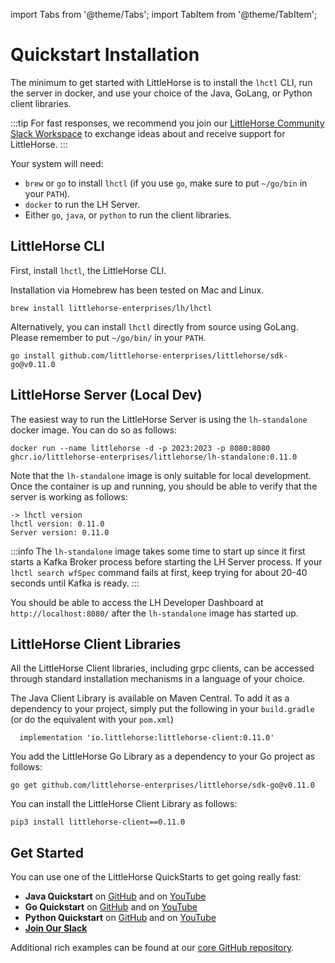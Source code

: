 import Tabs from '@theme/Tabs';
import TabItem from '@theme/TabItem';

# Quickstart Installation

The minimum to get started with LittleHorse is to install the `lhctl` CLI, run the server in docker, and use your choice of the Java, GoLang, or Python client libraries.

:::tip
For fast responses, we recommend you join our [LittleHorse Community Slack Workspace](https://launchpass.com/littlehorsecommunity) to exchange ideas about and receive support for LittleHorse.
:::

Your system will need:
* `brew` or `go` to install `lhctl` (if you use `go`, make sure to put `~/go/bin` in your `PATH`).
* `docker` to run the LH Server.
* Either `go`, `java`, or `python` to run the client libraries.

## LittleHorse CLI

First, install `lhctl`, the LittleHorse CLI.

<Tabs>
  <TabItem value="brew" label="Homebrew" default>

Installation via Homebrew has been tested on Mac and Linux.

```
brew install littlehorse-enterprises/lh/lhctl
```
  </TabItem>
  <TabItem value="go" label="Go">

Alternatively, you can install `lhctl` directly from source using GoLang. Please remember to put `~/go/bin/` in your `PATH`.

```
go install github.com/littlehorse-enterprises/littlehorse/sdk-go@v0.11.0
```
  </TabItem>
</Tabs>

## LittleHorse Server (Local Dev)

The easiest way to run the LittleHorse Server is using the `lh-standalone` docker image. You can do so as follows:

```
docker run --name littlehorse -d -p 2023:2023 -p 8080:8080 ghcr.io/littlehorse-enterprises/littlehorse/lh-standalone:0.11.0
```

Note that the `lh-standalone` image is only suitable for local development. Once the container is up and running, you should be able to verify that the server is working as follows:

```
-> lhctl version
lhctl version: 0.11.0
Server version: 0.11.0
```

:::info
The `lh-standalone` image takes some time to start up since it first starts a Kafka Broker process before starting the LH Server process. If your `lhctl search wfSpec` command fails at first, keep trying for about 20-40 seconds until Kafka is ready.
:::

You should be able to access the LH Developer Dashboard at `http://localhost:8080/` after the `lh-standalone` image has started up.

## LittleHorse Client Libraries

All the LittleHorse Client libraries, including grpc clients, can be accessed through standard installation mechanisms in a language of your choice.

<Tabs>
  <TabItem value="java" label="Java" default>

The Java Client Library is available on Maven Central. To add it as a dependency to your project, simply put the following in your `build.gradle` (or do the equivalent with your `pom.xml`)

```
  implementation 'io.littlehorse:littlehorse-client:0.11.0'
```
  </TabItem>
  <TabItem value="go" label="Go">
You add the LittleHorse Go Library as a dependency to your Go project as follows:

```
go get github.com/littlehorse-enterprises/littlehorse/sdk-go@v0.11.0
```
  </TabItem>
  <TabItem value="python" label="Python">
You can install the LittleHorse Client Library as follows:

```
pip3 install littlehorse-client==0.11.0
```
  </TabItem>
</Tabs>

## Get Started

You can use one of the LittleHorse QuickStarts to get going really fast:

* **Java Quickstart** on [GitHub](https://github.com/littlehorse-enterprises/lh-quickstart-java) and on [YouTube](https://www.youtube.com/watch?v=8Zo_UOStg98)
* **Go Quickstart** on [GitHub](https://github.com/littlehorse-enterprises/lh-quickstart-go) and on [YouTube](https://www.youtube.com/watch?v=oZQc2ISSZsk)
* **Python Quickstart** on [GitHub](https://github.com/littlehorse-enterprises/lh-quickstart-python) and on [YouTube](https://www.youtube.com/watch?v=l3TZOjfpzTw)
* [**Join Our Slack**](https://launchpass.com/littlehorsecommunity)

Additional rich examples can be found at our [core GitHub repository](https://github.com/littlehorse-enterprises/littlehorse).
